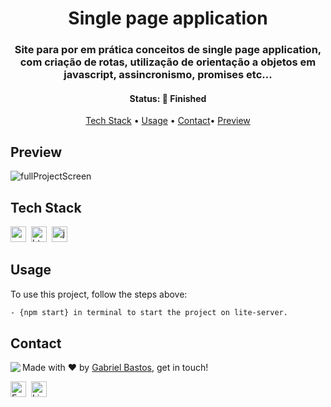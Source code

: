 <h1 align="center">
	Single page application
</h1>

<h3 align="center">
	Site para por em prática conceitos de single page application, com criação de rotas, utilização de orientação a objetos em javascript, assincronismo, promises etc...
</h3>

<h4 align="center">
	Status: 🚀 Finished
</h4>

<p align="center">
	<a href="#tech-stack">Tech Stack</a> •
	<a href="#usage">Usage</a> • 
	<a href="#contact">Contact</a>•
  <a href="#preview">Preview</a> 
</p>

## Preview
![fullProjectScreen](https://user-images.githubusercontent.com/61155055/204929148-5838eecd-dff0-4951-9357-e478bd76ecb7.png)


## Tech Stack
<img src="https://img.shields.io/badge/Css3-05122A?style=flat&logo=css3" alt="css3 Badge" height="25">&nbsp;
<img src="https://img.shields.io/badge/Html5-05122A?style=flat&logo=html5" alt="html5 Badge" height="25">&nbsp;
<img src="https://img.shields.io/badge/Javascript-05122A?style=flat&logo=javascript" alt="javascript Badge" height="25">&nbsp;

## Usage
To use this project, follow the steps above:
```bash
- {npm start} in terminal to start the project on lite-server.
```

## Contact
<img align="left" src="https://avatars.githubusercontent.com/4snoow?size=100">

Made with ❤️ by [Gabriel Bastos](https://github.com/4snoow), get in touch!

<a href="mailto:gabribsdevfront@gmail.com" target="_blank"><img src="https://img.shields.io/badge/Email-D14836?style=flat&logo=gmail&logoColor=white" alt="Email Badge" height="25"></a>&nbsp;
<a href="https://www.linkedin.com/in/gabriel-bastos-3484a6222" target="_blank"><img src="https://img.shields.io/badge/Linkedin-0077B5?style=flat&logo=linkedin&logoColor=white" alt="LinkedIn Badge" height="25"></a>&nbsp;

<br clear="left"/>

